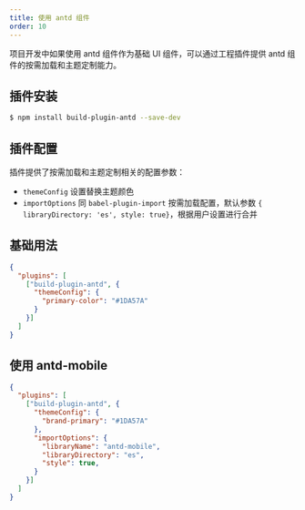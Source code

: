 ```yaml
---
title: 使用 antd 组件
order: 10
---
```


项目开发中如果使用 antd 组件作为基础 UI 组件，可以通过工程插件提供 antd 组件的按需加载和主题定制能力。

## 插件安装

```bash
$ npm install build-plugin-antd --save-dev
```

## 插件配置

插件提供了按需加载和主题定制相关的配置参数：

* `themeConfig` 设置替换主题颜色
* `importOptions` 同 `babel-plugin-import` 按需加载配置，默认参数 `{ libraryDirectory: 'es', style: true}`，根据用户设置进行合并

## 基础用法

```json
{
  "plugins": [
    ["build-plugin-antd", {
      "themeConfig": {
        "primary-color": "#1DA57A"
      }
    }]
  ]
}
```

## 使用 antd-mobile

```json
{
  "plugins": [
    ["build-plugin-antd", {
      "themeConfig": {
        "brand-primary": "#1DA57A"
      },
      "importOptions": {
       	"libraryName": "antd-mobile",
      	"libraryDirectory": "es",
      	"style": true,
      }
    }]
  ]
}
```
